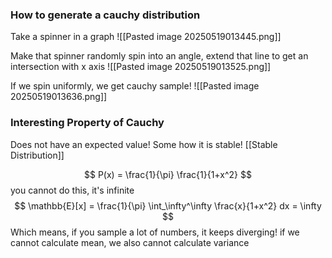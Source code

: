 
### How to generate a cauchy distribution

Take a spinner in a graph
![[Pasted image 20250519013445.png]]

Make that spinner randomly spin into an angle, extend that line to get an intersection with x axis
![[Pasted image 20250519013525.png]]

If we spin uniformly, we get cauchy sample!
![[Pasted image 20250519013636.png]]

### Interesting Property of Cauchy

Does not have an expected value!
Some how it is stable! [[Stable Distribution]]

$$
P(x) = \frac{1}{\pi} \frac{1}{1+x^2}
$$
you cannot do this, it's infinite
$$
\mathbb{E}[x] = \frac{1}{\pi} \int_\infty^\infty \frac{x}{1+x^2} dx = \infty
$$
Which means, if you sample a lot of numbers, it keeps diverging!
if we cannot calculate mean, we also cannot calculate variance